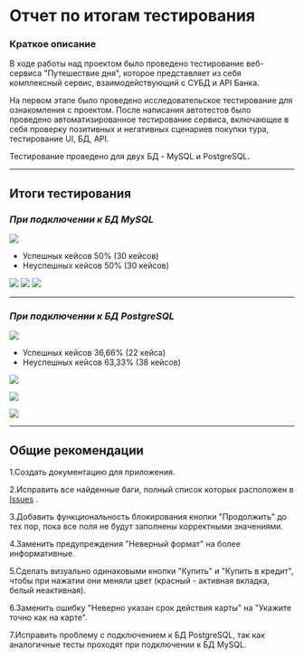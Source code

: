 # Отчет по итогам тестирования

### Краткое описание

В ходе работы над проектом было проведено тестирование веб-сервиса "Путешествие дня", которое представляет из себя комплексный сервис, взаимодействующий с СУБД и API Банка.

На первом  этапе было проведено исследовательское тестирование для ознакомления с проектом. После написания автотестов было проведено автоматизированное тестирование сервиса, включающее в себя проверку позитивных и негативных сценариев покупки тура, тестирование UI, БД, API.

Тестирование проведено для двух БД - MySQL и PostgreSQL.

---

## Итоги тестирования

### *При подключении к БД MySQL*
![](https://i.postimg.cc/Wb2H34q1/20.png)

- Успешных кейсов 50% (30 кейсов)
- Неуспешных кейсов 50% (30 кейсов)

![](https://i.postimg.cc/SNPQ7HhC/21.png)
![](https://i.postimg.cc/wB86nJ3B/22.png)
![](https://i.postimg.cc/kgtJjwJZ/23.png)

---

### *При подключении к БД PostgreSQL*

![](https://i.postimg.cc/ZRmk4zkk/24.png)

- Успешных кейсов 36,66% (22 кейса)
- Неуспешных кейсов 63,33% (38 кейсов)

![](https://i.postimg.cc/pL7h0kw5/25.png)

![](https://i.postimg.cc/W4GNMnTv/26.png)

![](https://i.postimg.cc/Dz6VvY78/27.png)


---

## Общие рекомендации

1.Создать документацию для приложения.

2.Исправить все найденные баги, полный список которых расположен в [Issues](https://github.com/kira9112/QAdiplom/issues) .

3.Добавить функциональность блокирования кнопки "Продолжить" до тех пор, пока все поля не будут заполнены корректными значениями.

4.Заменить предупреждения "Неверный формат" на более информативные.

5.Сделать визуально одинаковыми кнопки "Купить" и "Купить в кредит", чтобы при нажатии они меняли цвет (красный - активная вкладка, белый неактивная).

6.Заменить ошибку "Неверно указан срок действия карты" на "Укажите точно как на карте".

7.Исправить проблему с подключением к БД PostgreSQL, так как аналогичные тесты проходят при подключении к БД MySQL.


